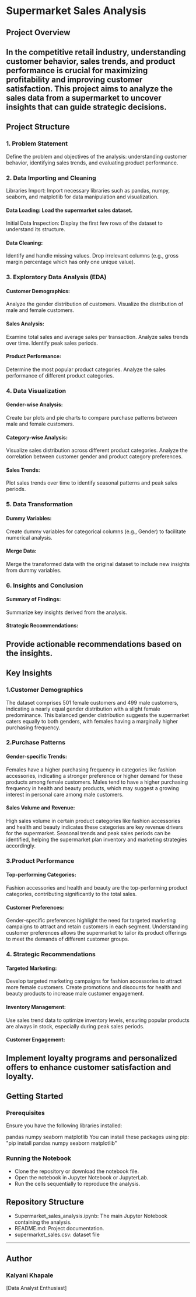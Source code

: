 # Supermarket Sales Analysis
## Project Overview
In the competitive retail industry, understanding customer behavior, sales trends, and product performance is crucial for maximizing profitability and improving customer satisfaction. This project aims to analyze the sales data from a supermarket to uncover insights that can guide strategic decisions.
----
## Project Structure
### 1. Problem Statement
Define the problem and objectives of the analysis: understanding customer behavior, identifying sales trends, and evaluating product performance.
### 2. Data Importing and Cleaning
Libraries Import: Import necessary libraries such as pandas, numpy, seaborn, and matplotlib for data manipulation and visualization.
#### Data Loading: Load the supermarket sales dataset.
Initial Data Inspection: Display the first few rows of the dataset to understand its structure.
#### Data Cleaning:
Identify and handle missing values.
Drop irrelevant columns (e.g., gross margin percentage which has only one unique value).
### 3. Exploratory Data Analysis (EDA)
#### Customer Demographics:
Analyze the gender distribution of customers.
Visualize the distribution of male and female customers.
#### Sales Analysis:
Examine total sales and average sales per transaction.
Analyze sales trends over time.
Identify peak sales periods.
#### Product Performance:
Determine the most popular product categories.
Analyze the sales performance of different product categories.
### 4. Data Visualization
#### Gender-wise Analysis:
Create bar plots and pie charts to compare purchase patterns between male and female customers.
#### Category-wise Analysis:
Visualize sales distribution across different product categories.
Analyze the correlation between customer gender and product category preferences.
#### Sales Trends:
Plot sales trends over time to identify seasonal patterns and peak sales periods.
### 5. Data Transformation
#### Dummy Variables:
Create dummy variables for categorical columns (e.g., Gender) to facilitate numerical analysis.
#### Merge Data:
Merge the transformed data with the original dataset to include new insights from dummy variables.
### 6. Insights and Conclusion
#### Summary of Findings:
Summarize key insights derived from the analysis.
#### Strategic Recommendations:
Provide actionable recommendations based on the insights.
----
## Key Insights
### 1.Customer Demographics
The dataset comprises 501 female customers and 499 male customers, indicating a nearly equal gender distribution with a slight female predominance.
This balanced gender distribution suggests the supermarket caters equally to both genders, with females having a marginally higher purchasing frequency.
### 2.Purchase Patterns
#### Gender-specific Trends:
Females have a higher purchasing frequency in categories like fashion accessories, indicating a stronger preference or higher demand for these products among female customers.
Males tend to have a higher purchasing frequency in health and beauty products, which may suggest a growing interest in personal care among male customers.
#### Sales Volume and Revenue:
High sales volume in certain product categories like fashion accessories and health and beauty indicates these categories are key revenue drivers for the supermarket.
Seasonal trends and peak sales periods can be identified, helping the supermarket plan inventory and marketing strategies accordingly.
### 3.Product Performance
#### Top-performing Categories:
Fashion accessories and health and beauty are the top-performing product categories, contributing significantly to the total sales.
#### Customer Preferences:
Gender-specific preferences highlight the need for targeted marketing campaigns to attract and retain customers in each segment.
Understanding customer preferences allows the supermarket to tailor its product offerings to meet the demands of different customer groups.
### 4. Strategic Recommendations
#### Targeted Marketing:
Develop targeted marketing campaigns for fashion accessories to attract more female customers.
Create promotions and discounts for health and beauty products to increase male customer engagement.
#### Inventory Management:
Use sales trend data to optimize inventory levels, ensuring popular products are always in stock, especially during peak sales periods.
#### Customer Engagement:
Implement loyalty programs and personalized offers to enhance customer satisfaction and loyalty.
----
## Getting Started
### Prerequisites
Ensure you have the following libraries installed:

pandas
numpy
seaborn
matplotlib
You can install these packages using pip:
"pip install pandas numpy seaborn matplotlib"
### Running the Notebook
* Clone the repository or download the notebook file.
* Open the notebook in Jupyter Notebook or JupyterLab.
* Run the cells sequentially to reproduce the analysis.
## Repository Structure
* Supermarket_sales_analysis.ipynb: The main Jupyter Notebook containing the analysis.
* README.md: Project documentation.
* supermarket_sales.csv: dataset file
-----
## Author
### Kalyani Khapale
[Data Analyst Enthusiast]
